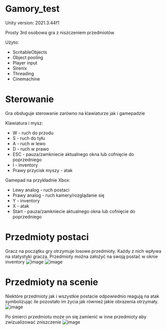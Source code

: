 # Gamory_test
Unity version: 2021.3.44f1

Prosty 3rd osobowa gra z niszczeniem przedmiotów

Użyto:
 - ScritableObjects
 - Object pooling
 - Player input
 - Sirenix
 - Threading
 - Cinemachine

# Sterowanie
Gra obsługuje sterowanie zarówno na klawiaturze jak i gamepadzie

Klawiatura i mysz:
 - W - ruch do przodu
 - S - ruch do tyłu
 - A - ruch w lewo
 - D - ruch w prawo
 - ESC - pauza/zamkniecie aktualnego okna lub cofnięcie do poprzedniego
 - I - inventory
 - Prawy przycisk myszy - atak

Gamepad na przykładnie Xbox:
 - Lewy analog - ruch postaci
 - Prawy analog - ruch kamery/rozglądanie się
 - Y - inventory
 - X - atak
 - Start - pauza/zamkniecie aktualnego okna lub cofnięcie do poprzedniego

# Przedmioty postaci
Gracz na początku gry otrzymuje losowe przedmioty. Każdy z nich wpływa na statystyki gracza. Przedmioty można założyć na swoją postać w oknie inventory
![image](https://github.com/user-attachments/assets/e67791f1-f2c3-4b29-91d9-bbeb614719ec)
![image](https://github.com/user-attachments/assets/8723b9bc-bcb8-4bba-9f6c-7caa0db6dfc9)

# Przedmioty na scenie
Niektóre przedmioty jak i wszystkie postacie odpowiednio reagują na atak symbolizując ile pozostało im życia jak również jakie obrazenia otrzymały.
![image](https://github.com/user-attachments/assets/735be4ef-57ce-41c5-b06e-d2ff56d05328)

Po śmierci przedmiotu może on się zamienić w inne przedmioty aby zwizualizować zniszczenie
![image](https://github.com/user-attachments/assets/d1717c76-ce31-46ec-8be4-60f95d425ffb)



